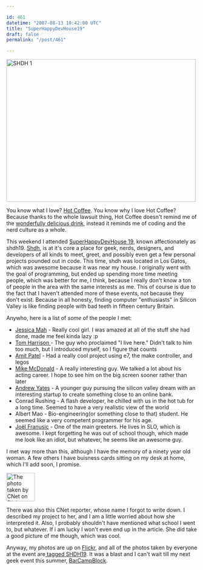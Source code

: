 ```yaml
---

id: 461
datetime: "2007-08-13 10:42:00 UTC"
title: "SuperHappyDevHouse19"
draft: false
permalink: "/post/461"

---
```


<a href="http://www.flickr.com/photos/icco/1096426984/" title="Photo Sharing"><img src="http://farm2.static.flickr.com/1197/1096426984_516787bca7.jpg" alt="SHDH 1" height="375" width="500" /></a>

You know what I love? <a href="http://en.wikipedia.org/wiki/Hot_Coffee">Hot Coffee</a>. You know why I love Hot Coffee? Because thanks to the whole lawsuit thing, Hot Coffee doesn't remind me of the <a href="http://en.wikipedia.org/wiki/Coffee">wonderfully delicious drink</a>, instead it reminds me of coding and the nerd culture as a whole.

This weekend I attended <a href="http://superhappydevhouse.org/SuperHappyDevHouse19">SuperHappyDevHouse 19</a>, known affectionately as shdh19. <a href="http://superhappydevhouse.org">Shdh</a>, is at it's core a place for geek, nerds, designers, and developers of all kinds to meet, greet, and possibly even get a few personal projects pounded out in code. This time, shdh was located in Los Gatos, which was awesome because it was near my house. I originally went with the goal of programming, but ended up spending more time meeting people, which was better for me, I think, because I really don't know a ton of people in the area with the same interests as me. This of course is due to the fact that I haven't attended more of these events, not because they don't exist. Because in all honesty, finding computer "enthusiasts" in Silicon Valley is like finding people with bad teeth in fifteen century Britain.<!--more-->

Anywho, here is a list of <em>some</em> of the people I met:
<ul>
	<li><a href="http://jessicamah.com/">Jessica Mah</a> - Really cool girl. I was amazed at all of the stuff she had done, made me feel kinda lazy :p <a href="http://jessicamah.com/">
</a></li>
	<li><a href="http://tomicles.com/wordpress/">Tom Harrison </a>- The guy who proclaimed "I live here." Didn't talk to him too much, but I introduced myself, so I figure that counts <a href="http://tomicles.com/wordpress/">
</a></li>
	<li><a href="http://simblob.blogspot.com/">Amit Patel</a> - Had a really cool project using e7, the make controller, and legos<a href="http://simblob.blogspot.com/">
</a></li>
	<li><a href="http://www.kelek.com/">Mike McDonald</a> - A really interesting guy. We talked a lot about his acting career. I hope to see him on the big screen sooner rather than later<a href="http://www.kelek.com/">
</a></li>
	<li><a href="http://drewyates.net/">Andrew Yates</a> - A younger guy pursuing the silicon valley dream with an interesting startup to create something close to an online bank.<a href="http://drewyates.net/">
</a></li>
	<li>Conrad Rushing - A flash developer, he chilled with us in the hot tub for a long time. Seemed to have a very realistic view of the world</li>
	<li>Albert Mao - Bio-engineering(or something close to that) student. He seemed like a very competent programmer for his age.</li>
	<li><a href="http://sargo.com/joel">Joël Franusic</a> - One of the main greeters. He lives in SLO, which is awesome. I kept forgetting he was out of school though, which made me look like an idiot, but whatever, he seems like an awesome guy.</li>
</ul>
I met way more than this, although I have the memory of a ninety year old woman. A few others I have buisness cards sitting on my desk at home, which I'll add soon, I promise.

<a href="http://www.flickr.com/photos/icco/1096435512/" title="The photo taken by CNet on Flickr" class="right"><img src="http://farm2.static.flickr.com/1361/1096435512_8f89e8069c_s.jpg" alt="The photo taken by CNet on Flickr" height="75" width="75" /></a>

There was also this CNet reporter, whose name I forgot to write down. I described my project to her, and I am a little worried about how she interpreted it. Also, I probably shouldn't have mentioned what school I went to, but whatever. If i am lucky I won't even end up in the article. She did take a good picture of me though, which was cool. 

Anyway, my photos are up on <a href="http://flickr.com/photos/icco">Flickr</a>, and all of the photos taken by everyone at the event are<a href="http://flickr.com/photos/tags/shdh19/interesting/"> tagged SHDH19</a>. It was a blast and I can't wait till my next geek event this summer, <a href="http://barcamp.org/BarCampBlock">BarCampBlock</a>.


